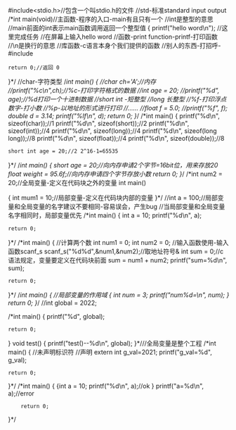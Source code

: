 #include<stdio.h>//包含一个叫stdio.h的文件
//std-标准standard input output
/*int main(void)//主函数-程序的入口-main有且只有一个
//int是整型的意思
//main前面的int表示main函数调用返回一个整型值
{
	printf("hello word\n");
	//这里完成任务
	//在屏幕上输入hello word
	//函数-print function-printf-打印函数
	//\n是换行的意思
	//库函数-c语言本身个我们提供的函数
	//别人的东西-打招呼-#include

	return 0;//返回 0
}*/
//char-字符类型
/*int main()
{
	//char ch='A';//内存
	//printf("%c\n",ch);//%c-打印字符格式的数据
	//int age = 20;
	//printf("%d", age);//%d打印一个十进制数据
	//short int -短整型
	//long 长整型
	//%f-打印浮点数字-打小数
	//%p-以地址的形式进行打印
	//……
	//float f = 5.0;
	//printf("%f", f);
	double d = 3.14;
	printf("%lf\n", d);
	return 0;
}*/
/*int main()
{
	printf("%d\n", sizeof(char));//1
	printf("%d\n", sizeof(short));//2
	printf("%d\n", sizeof(int));//4
	printf("%d\n", sizeof(long));//4
	printf("%d\n", sizeof(long long));//8
	printf("%d\n", sizeof(float));//4
	printf("%d\n", sizeof(double));//8

	short int age = 20;//2 2^16-1=65535
}*/
/*int main()
{
	short age = 20;//向内存申请2个字节=16bit位，用来存放20
	float weight = 95.6f;//向内存申请四个字节存放小数
	return 0;
}*/
/*int num2 = 20;//全局变量-定义在代码块之外的变量
int main()


{
	int mum1 = 10;//局部变量-定义在代码块内部的变量
}*/
//int a = 100;//局部变量和全局变量的名字建议不要相同-容易误会，产生bug
//当局部变量和全局变量名字相同时，局部变量优先
/*int main()
{
	int a = 10;
	printf("%d\n", a);

	return 0;
}*/
/*int main()
{
	//计算两个数
	int num1 = 0;
	int num2 = 0;
	//输入函数使用-输入函数scanf_s
	scanf_s("%d%d",&num1,&num2);//取地址符号&
	int sum = 0;//c语法规定，变量要定义在代码块前面
	sum = num1 + num2;
	printf("sum=%d\n", sum);

	return 0;
}*/
/*int main()
{
	//局部变量的作用域
	{
		int num = 3;
		printf("num%d=\n", num);
	}
	return 0;
}*/
//int global = 2022;

/*int main()
{
	printf("%d", global);

	return 0;
}
void test()
{
	printf("test()--%d\n", global);
}*///全局变量是整个工程
/*int main()
{
	//未声明标识符
	//声明
	extern int g_val=2021;
	printf("g_val=%d", g_val);

	return 0;
}*/	/*int main()
{
	{int a = 10;
	printf("%d\n", a);//ok
	 }
	printf("a=%d\n", a);//error

		return 0;
}*/
